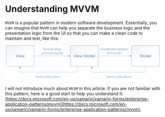 # Understanding MVVM

`MVVM` is a popular pattern in modern software development. Essentially, you can imagine that `MVVM` can help you separate the business logic and the presentation logic from the UI so that you can make a clean code to maintain and test, like this:

![](.gitbook/assets/image%20%2843%29.png)

I will not introduce much about `MVVM` in this article.  If you are not familiar with this pattern, here is a good start to help you understand it: [https://docs.microsoft.com/en-us/xamarin/xamarin-forms/enterprise-application-patterns/mvvm](https://docs.microsoft.com/en-us/xamarin/xamarin-forms/enterprise-application-patterns/mvvm).

